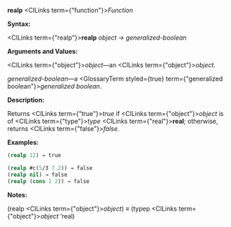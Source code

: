 **realp** <ClLinks  term={"function"}><i>Function</i></ClLinks> 



**Syntax:** 



<ClLinks  term={"realp"}><b>realp</b></ClLinks> *object → generalized-boolean* 



**Arguments and Values:** 



<ClLinks  term={"object"}><i>object</i></ClLinks>—an <ClLinks  term={"object"}><i>object</i></ClLinks>. 



*generalized-boolean*—a <GlossaryTerm styled={true} term={"generalized boolean"}><i>generalized boolean</i></GlossaryTerm>. 



**Description:** 



Returns <ClLinks  term={"true"}><i>true</i></ClLinks> if <ClLinks  term={"object"}><i>object</i></ClLinks> is of <ClLinks  term={"type"}><i>type</i></ClLinks> <ClLinks  term={"real"}><b>real</b></ClLinks>; otherwise, returns <ClLinks  term={"false"}><i>false</i></ClLinks>. 



**Examples:**
```lisp
(realp 12) → true 

(realp #c(5/3 7.2)) → false 
(realp nil) → false 
(realp (cons 1 2)) → false 
```
**Notes:** 



(realp <ClLinks  term={"object"}><i>object</i></ClLinks>) *≡* (typep <ClLinks  term={"object"}><i>object</i></ClLinks> ’real) 



